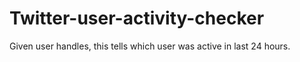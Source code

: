 # Twitter-user-activity-checker
Given user handles, this tells which user was active in last 24 hours.
